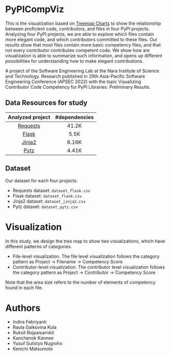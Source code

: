 # PyPICompViz

This is the visualization based on [Treemap Charts](https://plotly.com/python/treemaps/) to show the relationship between proficient code, contributors, and files in four PyPI projects. 
Analyzing four PyPI projects, we are able to explore which files contain more elegant code, and which contributors committed to these files. 
Our results show that most files contain more basic competency files, and that not every contributor contributes competent code. 
We show how are visualization is able to summarize such information, and opens up different possibilities for understanding how to make elegant contributions.

A project of the Software Engineering Lab at the Nara Institute of Science and Technology. Research published in 29th Asia-Pacific Software Engineering Conference (APSEC 2022) 
with the topic Visualizing Contributor Code Competency for PyPI Libraries: Preliminary Results.

## Data Resources for study

| Analyzed project                            | #dependencies |
| :-----------------------------------------: | :-----------: |
| [Requests](https://github.com/psf/requests) | 41.2K         |
| [Flask](https://github.com/pallets/flask)   | 5.5K          |
| [Jinja2](https://github.com/pallets/jinja)  | 6.16K         |
| [Pytz](https://github.com/stub42/pytz)      | 4.41K         |

## Dataset
Our dataset for each four projects:
- Requests dataset: `dataset_flask.csv`
- Flask dataset: `dataset_flask.csv`
- Jinja2 dataset: `dataset_jinja2.csv`
- Pytz dataset: `dataset_pytz.csv`

# Visualization

In this study, we design the tree map to show two visualizations, which have different patterns of categories.
- File-level visualization. The file level visualization follows the category pattern as Project → Filename → Competency Score
- Contributor-level visualization. The contributor level visualization follows the category pattern as Project → Contributor → Competency Score

Note that the area size refers to the number of elements of competency found in each file.

# Authors
- Indira Febriyanti
- Raula Gaikovina Kula
- Ruksit Rojpaisarnkit
- Kanchanok Kannee
- Yusuf Sulistyo Nugroho
- Kenichi Matsumoto
